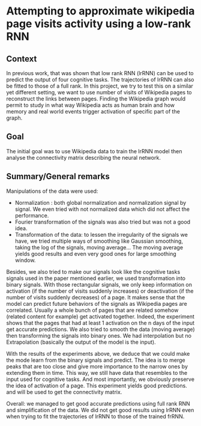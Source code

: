 # Attempting to approximate wikipedia page visits activity using a low-rank RNN

## Context
In previous work, that was shown that low rank RNN (lrRNN) can be used
to predict the output of four cognitive tasks. The trajectories of lrRNN can also
be fitted to those of a full rank.
In this project, we try to test this on a similar yet different setting, we want to
use number of visits of Wikipedia pages to reconstruct the links between pages.
Finding the Wikipedia graph would permit to study in what way Wikipedia
acts as human brain and how memory and real world events trigger activation
of specific part of the graph.

## Goal
The initial goal was to use Wikipedia data to train the lrRNN model then
analyse the connectivity matrix describing the neural network.

## Summary/General remarks

Manipulations of the data were used:
- Normalization : both global normalization and normalization signal by
signal. We even tried with not normalized data which did not affect the
performance.
- Fourier transformation of the signals was also tried but was not a good
idea.
- Transformation of the data: to lessen the irregularity of the signals
we have, we tried multiple ways of smoothing like Gaussian smoothing,
taking the log of the signals, moving average... The moving average yields
good results and even very good ones for large smoothing window.

Besides, we also tried to make our signals look like the cognitive tasks
signals used in the paper mentioned earlier, we used transformation into
binary signals. With those rectangular signals, we only keep information
on activation (if the number of visits suddenly increases) or deactivation
(if the number of visits suddenly decreases) of a page. It makes sense
that the model can predict future behaviors of the signals as Wikipedia
pages are correlated. Usually a whole bunch of pages that are related
somehow (related content for example) get activated together. Indeed,
the experiment shows that the pages that had at least 1 activation on the
n days of the input get accurate predictions.
We also tried to smooth the data (moving average) then transforming
the signals into binary ones. We had interpolation but no Extrapolation
(basically the output of the model is the input).

With the results of the experiments above, we deduce that we could make
the mode learn from the binary signals and predict. The idea is to merge
peaks that are too close and give more importance to the narrow ones by
extending them in time. This way, we still have data that resembles to
the input used for cognitive tasks. And most importantly, we obviously
preserve the idea of activation of a page.
This experiment yields good predictions. and will be used to get the connectivity matrix.


Overall: we managed to get good accurate predictions using full rank RNN
and simplification of the data. We did not get good results using lrRNN
even when trying to fit the trajectories of lrRNN to those of the trained
frRNN.
